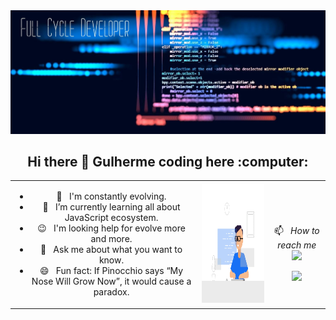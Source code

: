 <img src="https://raw.githubusercontent.com/RichardPinheiro/RichardPinheiro/master/full-cycle-developer.jpg">



<h2 style="text-align: center;"> Hi there 👋 Gulherme coding here :computer:</h2>

<table boder="0" style="border: 0">
<tr  style="text-align: center; border: 0">
<td  style="text-align: center; border: 0">

- 🚀  &nbsp; I'm constantly evolving.
- 🌱  &nbsp; I’m currently learning all about JavaScript ecosystem.
- :wink:  &nbsp; I'm looking help for evolve more and more.
- 💬  &nbsp; Ask me about what you want to know.
- 😄  &nbsp; Fun fact: If Pinocchio says “My Nose Will Grow Now”, it would cause a paradox.
      
</td  style="text-align: center; border: 0">
<td>

<img width="auto" height="190px" src="https://raw.githubusercontent.com/RichardPinheiro/RichardPinheiro/master/developer2.gif">

</td>



<td>
</br>

📫  &nbsp; *How to reach me*
</br>
<a href="https://www.linkedin.com/in/guilherme-nascimento-68409454/">
<img src="https://img.shields.io/badge/Guilherme%20Nascimetno-Linkedin-blue">
</a>

<a href="mailto:gklealves@gmail.com">
<img src="https://img.shields.io/badge/Guilherme%20Nascimetno-Gmail-red">
</a>

</td>

</tr>
</table>
